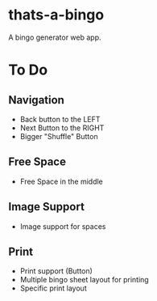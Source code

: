 thats-a-bingo
=============

A bingo generator web app.


# To Do

## Navigation
* Back button to the LEFT
* Next Button to the RIGHT
* Bigger "Shuffle" Button

## Free Space
* Free Space in the middle

## Image Support
* Image support for spaces

## Print
* Print support (Button)
* Multiple bingo sheet layout for printing
* Specific print layout

